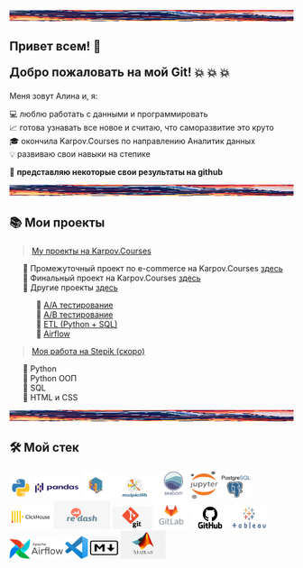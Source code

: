 <img src="Welcome_line.jpg"
alt="Welcome"
     width="1500"
     height="20">

## <b> Привет всем! 👋 <p> Добро пожаловать на мой Git! </b> 💥 💥 💥 
Меня зовут Алина и, я: 

💻 люблю работать с данными и программировать <br>
📈 готова узнавать все новое и считаю, что саморазвитие это круто <br>
🎓 окончила Karpov.Courses по направлению Аналитик данных <br>
💡 развиваю свои навыки на степике <p>
🌟 <b> представляю некоторые свои результаты на github </b> <p>

<img src="Welcome_line.jpg"
     alt="Welcome"
     width="1500"
     height="20">

## 📚 <b> Мои проекты </b> </p>
> <a href="https://github.com/AlinAli16/karpov.courses" title="Все проекты курса">My проекты на Karpov.Courses </a><p>
<ul>
 📁 Промежуточный проект по  e-commerce на Karpov.Courses <a href="https://github.com/AlinAli16/karpov.courses/tree/main/e-commerce"> здесь </a> <br>
 📁 Финальный проект на Karpov.Courses <a href="https://github.com/AlinAli16/karpov.courses/tree/main/final_project">здесь</a> <br>
 📁 Другие проекты <a href="https://github.com/AlinAli16/karpov.courses/tree/main/other">здесь</a>
     <ul> 
      📑 <a href="https://github.com/AlinAli16/karpov.courses/tree/main/other/AA_test">A/A тестирование </a> <br>
      📑 <a href="https://github.com/AlinAli16/karpov.courses/tree/main/other/AB_test"> A/B тестирование </a> <br>
      📑 <a href="https://github.com/AlinAli16/karpov.courses/tree/main/other/ETL(Python%2BSQL)"> ETL (Python + SQL) </a> <br>
      📑 <a href="https://github.com/AlinAli16/karpov.courses/tree/main/other/airflow_python"> Airflow </a>   
     </ul>
</ul>

> <a href="https://github.com/AlinAli16/Stepik" title ="Все результаты со степика">Моя работа на Stepik (скоро) </a><p>
<ul>
 📁 Python <br>
 📁 Python ООП <br>
 📁 SQL <br>
 📁 HTML и CSS <br>
</ul>

<img src="Welcome_line.jpg"
alt="Welcome"
     width="1500"
     height="20">

## 🛠️ <b> Мой стек </b> </p> 
<img src="python.png"
alt="python"
     width="40"
     height="40"> 
<img src="pandas.png"
alt="pandas"
     width="80"
     height="40"> 
<img src="numpy.png"
alt="numpy"
     width="50"
     height="50">
<img src="Matplotlib.jpg"
alt="matplotlib"
     width="80"
     height="40">
<img src="seaborn.png"
alt="seaborn"
     width="50"
     height="50"> 
<img src="Jupyter.png"
alt="jupyter"
     width="50"
     height="50"> 
<img src="postgresql.jpeg"
alt="postgresql"
     width="55"
     height="45">
<img src="clickhouse.png"
alt="clickhouse"
     width="75"
     height="40">
<img src="redash.jpg"
alt="redash"
     width="100"
     height="50">
<img src="git.jpg"
alt="git"
     width="70"
     height="40"> 
<img src="gitlab.png"
alt="gitlab"
     width="60"
     height="50"> 
<img src="GitHub-Logo.png"
alt="github"
     width="70"
     height="40"> 
<img src="tableu.png"
alt="tableu"
     width="60"
     height="40"> 
<img src="AirflowLogo.png"
alt="Airflow"
     width="95"
     height="35">
<img src="VScode.png"
alt="VScode"
     width="40"
     height="40">
<img src="markdown.jpg"
alt="Markdown"
     width="50"
     height="40">
<img src="matlab.png"
alt="Matlab"
     width="80"
     height="50">
